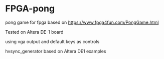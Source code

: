 # FPGA-pong
pong game for fpga based on https://www.fpga4fun.com/PongGame.html

Tested on Altera DE-1 board

using vga output and default keys as controls

hvsync_generator based on Altera DE1 examples